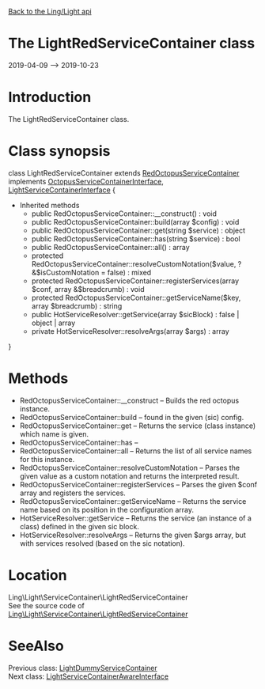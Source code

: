 [Back to the Ling/Light api](https://github.com/lingtalfi/Light/blob/master/doc/api/Ling/Light.md)



The LightRedServiceContainer class
================
2019-04-09 --> 2019-10-23






Introduction
============

The LightRedServiceContainer class.



Class synopsis
==============


class <span class="pl-k">LightRedServiceContainer</span> extends [RedOctopusServiceContainer](https://github.com/lingtalfi/Octopus/blob/master/ServiceContainer/RedOctopusServiceContainer.php) implements [OctopusServiceContainerInterface](https://github.com/lingtalfi/Octopus/blob/master/ServiceContainer/OctopusServiceContainerInterface.php), [LightServiceContainerInterface](https://github.com/lingtalfi/Light/blob/master/doc/api/Ling/Light/ServiceContainer/LightServiceContainerInterface.md) {

- Inherited methods
    - public RedOctopusServiceContainer::__construct() : void
    - public RedOctopusServiceContainer::build(array $config) : void
    - public RedOctopusServiceContainer::get(string $service) : object
    - public RedOctopusServiceContainer::has(string $service) : bool
    - public RedOctopusServiceContainer::all() : array
    - protected RedOctopusServiceContainer::resolveCustomNotation($value, ?&$isCustomNotation = false) : mixed
    - protected RedOctopusServiceContainer::registerServices(array $conf, array &$breadcrumb) : void
    - protected RedOctopusServiceContainer::getServiceName($key, array $breadcrumb) : string
    - public HotServiceResolver::getService(array $sicBlock) : false | object | array
    - private HotServiceResolver::resolveArgs(array $args) : array

}






Methods
==============

- RedOctopusServiceContainer::__construct &ndash; Builds the red octopus instance.
- RedOctopusServiceContainer::build &ndash; found in the given (sic) config.
- RedOctopusServiceContainer::get &ndash; Returns the service (class instance) which name is given.
- RedOctopusServiceContainer::has &ndash; 
- RedOctopusServiceContainer::all &ndash; Returns the list of all service names for this instance.
- RedOctopusServiceContainer::resolveCustomNotation &ndash; Parses the given value as a custom notation and returns the interpreted result.
- RedOctopusServiceContainer::registerServices &ndash; Parses the given $conf array and registers the services.
- RedOctopusServiceContainer::getServiceName &ndash; Returns the service name based on its position in the configuration array.
- HotServiceResolver::getService &ndash; Returns the service (an instance of a class) defined in the given sic block.
- HotServiceResolver::resolveArgs &ndash; Returns the given $args array, but with services resolved (based on the sic notation).





Location
=============
Ling\Light\ServiceContainer\LightRedServiceContainer<br>
See the source code of [Ling\Light\ServiceContainer\LightRedServiceContainer](https://github.com/lingtalfi/Light/blob/master/ServiceContainer/LightRedServiceContainer.php)



SeeAlso
==============
Previous class: [LightDummyServiceContainer](https://github.com/lingtalfi/Light/blob/master/doc/api/Ling/Light/ServiceContainer/LightDummyServiceContainer.md)<br>Next class: [LightServiceContainerAwareInterface](https://github.com/lingtalfi/Light/blob/master/doc/api/Ling/Light/ServiceContainer/LightServiceContainerAwareInterface.md)<br>
